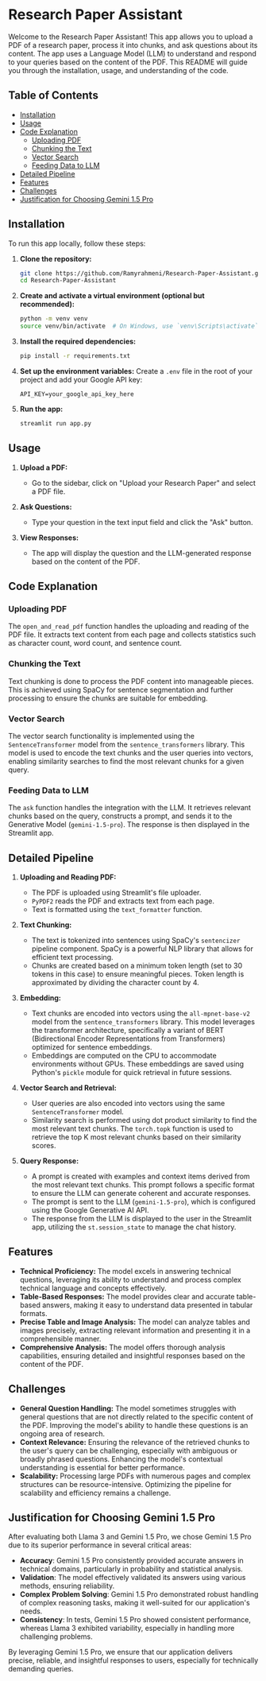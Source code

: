 # Research Paper Assistant

Welcome to the Research Paper Assistant! This app allows you to upload a PDF of a research paper, process it into chunks, and ask questions about its content. The app uses a Language Model (LLM) to understand and respond to your queries based on the content of the PDF. This README will guide you through the installation, usage, and understanding of the code.

## Table of Contents
- [Installation](#installation)
- [Usage](#usage)
- [Code Explanation](#code-explanation)
  - [Uploading PDF](#uploading-pdf)
  - [Chunking the Text](#chunking-the-text)
  - [Vector Search](#vector-search)
  - [Feeding Data to LLM](#feeding-data-to-llm)
- [Detailed Pipeline](#detailed-pipeline)
- [Features](#features)
- [Challenges](#challenges)
- [Justification for Choosing Gemini 1.5 Pro](#justification-for-choosing-gemini-1.5-pro)

## Installation

To run this app locally, follow these steps:

1. **Clone the repository:**
   ```bash
   git clone https://github.com/Ramyrahmeni/Research-Paper-Assistant.git
   cd Research-Paper-Assistant
   ```

2. **Create and activate a virtual environment (optional but recommended):**
   ```bash
   python -m venv venv
   source venv/bin/activate  # On Windows, use `venv\Scripts\activate`
   ```

3. **Install the required dependencies:**
   ```bash
   pip install -r requirements.txt
   ```

4. **Set up the environment variables:**
   Create a `.env` file in the root of your project and add your Google API key:
   ```
   API_KEY=your_google_api_key_here
   ```

5. **Run the app:**
   ```bash
   streamlit run app.py
   ```

## Usage

1. **Upload a PDF:**
   - Go to the sidebar, click on "Upload your Research Paper" and select a PDF file.

2. **Ask Questions:**
   - Type your question in the text input field and click the "Ask" button.

3. **View Responses:**
   - The app will display the question and the LLM-generated response based on the content of the PDF.

## Code Explanation

### Uploading PDF

The `open_and_read_pdf` function handles the uploading and reading of the PDF file. It extracts text content from each page and collects statistics such as character count, word count, and sentence count.

### Chunking the Text

Text chunking is done to process the PDF content into manageable pieces. This is achieved using SpaCy for sentence segmentation and further processing to ensure the chunks are suitable for embedding.

### Vector Search

The vector search functionality is implemented using the `SentenceTransformer` model from the `sentence_transformers` library. This model is used to encode the text chunks and the user queries into vectors, enabling similarity searches to find the most relevant chunks for a given query.

### Feeding Data to LLM

The `ask` function handles the integration with the LLM. It retrieves relevant chunks based on the query, constructs a prompt, and sends it to the Generative Model (`gemini-1.5-pro`). The response is then displayed in the Streamlit app.

## Detailed Pipeline

1. **Uploading and Reading PDF:**
   - The PDF is uploaded using Streamlit's file uploader.
   - `PyPDF2` reads the PDF and extracts text from each page.
   - Text is formatted using the `text_formatter` function.

2. **Text Chunking:**
   - The text is tokenized into sentences using SpaCy's `sentencizer` pipeline component. SpaCy is a powerful NLP library that allows for efficient text processing.
   - Chunks are created based on a minimum token length (set to 30 tokens in this case) to ensure meaningful pieces. Token length is approximated by dividing the character count by 4.

3. **Embedding:**
   - Text chunks are encoded into vectors using the `all-mpnet-base-v2` model from the `sentence_transformers` library. This model leverages the transformer architecture, specifically a variant of BERT (Bidirectional Encoder Representations from Transformers) optimized for sentence embeddings.
   - Embeddings are computed on the CPU to accommodate environments without GPUs. These embeddings are saved using Python's `pickle` module for quick retrieval in future sessions.

4. **Vector Search and Retrieval:**
   - User queries are also encoded into vectors using the same `SentenceTransformer` model.
   - Similarity search is performed using dot product similarity to find the most relevant text chunks. The `torch.topk` function is used to retrieve the top K most relevant chunks based on their similarity scores.

5. **Query Response:**
   - A prompt is created with examples and context items derived from the most relevant text chunks. This prompt follows a specific format to ensure the LLM can generate coherent and accurate responses.
   - The prompt is sent to the LLM (`gemini-1.5-pro`), which is configured using the Google Generative AI API.
   - The response from the LLM is displayed to the user in the Streamlit app, utilizing the `st.session_state` to manage the chat history.

## Features

- **Technical Proficiency:** The model excels in answering technical questions, leveraging its ability to understand and process complex technical language and concepts effectively.
- **Table-Based Responses:** The model provides clear and accurate table-based answers, making it easy to understand data presented in tabular formats.
- **Precise Table and Image Analysis:** The model can analyze tables and images precisely, extracting relevant information and presenting it in a comprehensible manner.
- **Comprehensive Analysis:** The model offers thorough analysis capabilities, ensuring detailed and insightful responses based on the content of the PDF.

## Challenges

- **General Question Handling:** The model sometimes struggles with general questions that are not directly related to the specific content of the PDF. Improving the model's ability to handle these questions is an ongoing area of research.
- **Context Relevance:** Ensuring the relevance of the retrieved chunks to the user's query can be challenging, especially with ambiguous or broadly phrased questions. Enhancing the model's contextual understanding is essential for better performance.
- **Scalability:** Processing large PDFs with numerous pages and complex structures can be resource-intensive. Optimizing the pipeline for scalability and efficiency remains a challenge.

## Justification for Choosing Gemini 1.5 Pro

After evaluating both Llama 3 and Gemini 1.5 Pro, we chose Gemini 1.5 Pro due to its superior performance in several critical areas:

- **Accuracy**: Gemini 1.5 Pro consistently provided accurate answers in technical domains, particularly in probability and statistical analysis.
- **Validation**: The model effectively validated its answers using various methods, ensuring reliability.
- **Complex Problem Solving**: Gemini 1.5 Pro demonstrated robust handling of complex reasoning tasks, making it well-suited for our application's needs.
- **Consistency**: In tests, Gemini 1.5 Pro showed consistent performance, whereas Llama 3 exhibited variability, especially in handling more challenging problems.

By leveraging Gemini 1.5 Pro, we ensure that our application delivers precise, reliable, and insightful responses to users, especially for technically demanding queries.